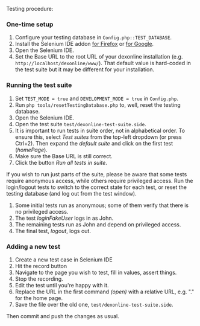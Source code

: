 Testing procedure:

### One-time setup

1. Configure your testing database in `Config.php::TEST_DATABASE`.
2. Install the Selenium IDE addon [for Firefox](https://addons.mozilla.org/en-US/firefox/addon/selenium-ide/) or [for Google](https://chrome.google.com/webstore/detail/selenium-ide/mooikfkahbdckldjjndioackbalphokd).
3. Open the Selenium IDE.
4. Set the Base URL to the root URL of your dexonline installation (e.g. `http://localhost/dexonline/www/`). That default value is hard-coded in the test suite but it may be different for your installation.

### Running the test suite

1. Set `TEST_MODE = true` and `DEVELOPMENT_MODE = true` in `Config.php`.
2. Run `php tools/resetTestingDatabase.php` to, well, reset the testing database.
3. Open the Selenium IDE.
4. Open the test suite `test/dexonline-test-suite.side`.
5. It is important to run tests in suite order, not in alphabetical order. To ensure this, select _Test suites_ from the top-left dropdown (or press Ctrl+2). Then expand the _default suite_ and click on the first test (_homePage_).
6. Make sure the Base URL is still correct.
7. Click the button _Run all tests in suite_.

If you wish to run just parts of the suite, please be aware that some tests require anonymous access, while others require privileged access. Run the login/logout tests to switch to the correct state for each test, or reset the testing database (and log out from the test window).

1. Some initial tests run as anonymous; some of them verify that there is no privileged access.
2. The test _loginFakeUser_ logs in as John.
3. The remaining tests run as John and depend on privileged access.
4. The final test, _logout_, logs out.

### Adding a new test

1. Create a new test case in Selenium IDE
2. Hit the record button
3. Navigate to the page you wish to test, fill in values, assert things.
4. Stop the recording.
5. Edit the test until you're happy with it.
6. Replace the URL in the first command _(open)_ with a relative URL, e.g. "." for the home page.
7. Save the file over the old one, `test/dexonline-test-suite.side`.

Then commit and push the changes as usual.
